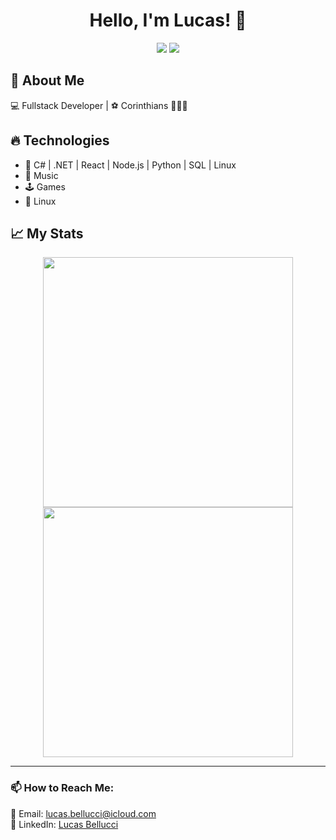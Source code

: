 <h1 align="center">Hello, I'm Lucas! 👋</h1>

<p align="center">
  <img src="https://img.shields.io/github/followers/belluccaz?label=Followers&style=social" />
  <img src="https://img.shields.io/github/stars/belluccaz?label=Stars&style=social" />
</p>

## 🚀 About Me
💻 Fullstack Developer | ⚽ Corinthians 🖤🦅🤍

## 🔥 Technologies
- 🚀 C# | .NET | React | Node.js | Python | SQL | Linux
- 🎵 Music
- 🕹️ Games
- 🐧 Linux

## 📈 My Stats
<p align="center">
  <img width="400" src="https://github-readme-stats.vercel.app/api?username=belluccaz&show_icons=true&theme=dark" />
  <img width="400" src="https://github-readme-stats.vercel.app/api/top-langs/?username=belluccaz&layout=compact&theme=dark" />
</p>

---

### 📫 How to Reach Me:
📩 Email: [lucas.bellucci@icloud.com](mailto:lucas.bellucci@icloud.com)  
📌 LinkedIn: [Lucas Bellucci](https://www.linkedin.com/in/lucas-bellucci-353b10298)
